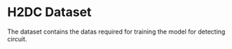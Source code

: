 # H2DC Dataset

The dataset contains the datas required for training the model for detecting circuit.
